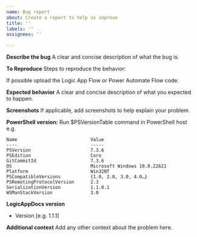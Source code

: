 ```yaml
---
name: Bug report
about: Create a report to help us improve
title: ''
labels: ''
assignees: ''

---
```


**Describe the bug**
A clear and concise description of what the bug is.

**To Reproduce**
Steps to reproduce the behavior:

If possible upload the Logic App Flow or Power Automate Flow code.

**Expected behavior**
A clear and concise description of what you expected to happen.

**Screenshots**
If applicable, add screenshots to help explain your problem.

**PowerShell version:**
Run $PSVersionTable command in PowerShell host
e.g.
```PowerShelll
Name                           Value
----                           -----
PSVersion                      7.3.6
PSEdition                      Core
GitCommitId                    7.3.6
OS                             Microsoft Windows 10.0.22621
Platform                       Win32NT
PSCompatibleVersions           {1.0, 2.0, 3.0, 4.0…}
PSRemotingProtocolVersion      2.3
SerializationVersion           1.1.0.1
WSManStackVersion              3.0
```
**LogicAppDocs version**
 - Version [e.g. 1.1.1]

**Additional context**
Add any other context about the problem here.
